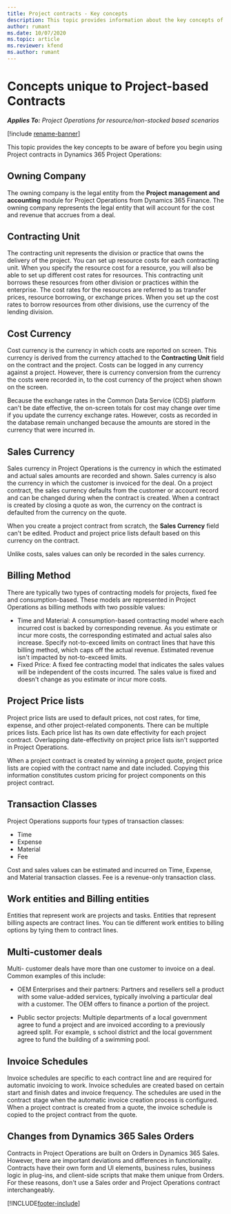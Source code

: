 ```yaml
---
title: Project contracts - Key concepts
description: This topic provides information about the key concepts of project contracts in Project Operations.
author: rumant
ms.date: 10/07/2020
ms.topic: article
ms.reviewer: kfend 
ms.author: rumant
---
```


# Concepts unique to Project-based Contracts

_**Applies To:** Project Operations for resource/non-stocked based scenarios_

[!include [rename-banner](~/includes/cc-data-platform-banner.md)]

This topic provides the key concepts to be aware of before you begin using Project contracts in Dynamics 365 Project Operations:

## Owning Company

The owning company is the legal entity from the **Project management and accounting** module for Project Operations from Dynamics 365 Finance. The owning company represents the legal entity that will account for the cost and revenue that accrues from a deal.

## Contracting Unit

The contracting unit represents the division or practice that owns the delivery of the project. You can set up resource costs for each contracting unit. When you specify the resource cost for a resource, you will also be able to set up different cost rates for resources. This contracting unit borrows these resources from other division or practices within the enterprise. The cost rates for the resources are referred to as transfer prices, resource borrowing, or exchange prices. When you set up the cost rates to borrow resources from other divisions, use the currency of the lending division.

## Cost Currency

Cost currency is the currency in which costs are reported on screen. This currency is derived from the currency attached to the **Contracting Unit** field on the contract and the project. Costs can be logged in any currency against a project. However, there is currency conversion from the currency the costs were recorded in, to the cost currency of the project when shown on the screen.

Because the exchange rates in the Common Data Service (CDS) platform can't be date effective, the on-screen totals for cost may change over time if you update the currency exchange rates. However, costs as recorded in the database remain unchanged because the amounts are stored in the currency that were incurred in.

## Sales Currency

Sales currency in Project Operations is the currency in which the estimated and actual sales amounts are recorded and shown. Sales currency is also the currency in which the customer is invoiced for the deal. On a project contract, the sales currency defaults from the customer or account record and can be changed during when the contract is created. When a contract is created by closing a quote as won, the currency on the contract is defaulted from the currency on the quote.

When you create a project contract from scratch, the **Sales Currency** field can't be edited. Product and project price lists default based on this currency on the contract.

Unlike costs, sales values can only be recorded in the sales currency.

## Billing Method

There are typically two types of contracting models for projects, fixed fee and consumption-based. These models are represented in Project Operations as billing methods with two possible values:

- Time and Material: A consumption-based contracting model where each incurred cost is backed by corresponding revenue. As you estimate or incur more costs, the corresponding estimated and actual sales also increase. Specify not-to-exceed limits on contract lines that have this billing method, which caps off the actual revenue. Estimated revenue isn't impacted by not-to-exceed limits.
- Fixed Price: A fixed fee contracting model that indicates the sales values will be independent of the costs incurred. The sales value is fixed and doesn't change as you estimate or incur more costs.

## Project Price lists

Project price lists are used to default prices, not cost rates, for time, expense, and other project-related components. There can be multiple prices lists. Each price list has its own date effectivity for each project contract. Overlapping date-effectivity on project price lists isn't supported in Project Operations.

When a project contract is created by winning a project quote, project price lists are copied with the contract name and date included. Copying this information constitutes custom pricing for project components on this project contract.

## Transaction Classes

Project Operations supports four types of transaction classes:

- Time
- Expense
- Material
- Fee

Cost and sales values can be estimated and incurred on Time, Expense, and Material transaction classes. Fee is a revenue-only transaction class.

## Work entities and Billing entities

Entities that represent work are projects and tasks. Entities that represent billing aspects are contract lines. You can tie different work entities to billing options by tying them to contract lines.

## Multi-customer deals

Multi- customer deals have more than one customer to invoice on a deal. Common examples of this include:

- OEM Enterprises and their partners: Partners and resellers sell a product with some value-added services, typically involving a particular deal with a customer. The OEM offers to finance a portion of the project. 

- Public sector projects: Multiple departments of a local government agree to fund a project and are invoiced according to a previously agreed split. For example, s school district and the local government agree to fund the building of a swimming pool.

## Invoice Schedules

Invoice schedules are specific to each contract line and are required for automatic invoicing to work. Invoice schedules are created based on certain start and finish dates and invoice frequency. The schedules are used in the contract stage when the automatic invoice creation process is configured. When a project contract is created from a quote, the invoice schedule is copied to the project contract from the quote.

## Changes from Dynamics 365 Sales Orders

Contracts in Project Operations are built on Orders in Dynamics 365 Sales. However, there are important deviations and differences in functionality. Contracts have their own form and UI elements, business rules, business logic in plug-ins, and client-side scripts that make them unique from Orders. For these reasons, don't use a Sales order and Project Operations contract interchangeably.


[!INCLUDE[footer-include](../includes/footer-banner.md)]
